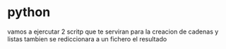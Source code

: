 # python
vamos a ejercutar 2 scritp que te serviran para la creacion de cadenas y listas
tambien se rediccionara a un fichero el resultado
